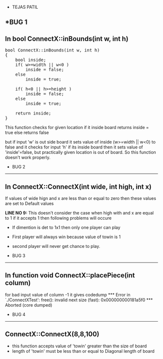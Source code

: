 


- TEJAS PATIL

*BUG 1
---------------------
## In bool ConnectX::inBounds(int w, int h)
<pre>
bool ConnectX::inBounds(int w, int h)
{
	bool inside;
	if( w>=width || w<0 )  
		inside = false;
	else                          	   
		inside = true;
 
	if( h<0 || h>=height )                      
		inside = false;
	else                           
		inside = true;

	return inside;
}
</pre>
This function checks for given location
if it inside board returns inside = true else returns false

but if input 'w' is out side board it sets value of inside (w>=width || w<0) to false and it
checks for input 'h' if its inside board then it sets value of 'inside'=false, but practically
given location is out of board. So this function doesn't work properly.



- BUG 2
-------------------

## In ConnectX::ConnectX(int wide, int high, int x)

If values of wide hign and x are less than or equal to zero then
these values are set to Default values

**LINE NO 9:**
This doesn't consider the case when high with and x are equal to 1
if it accepts 1 then following problems will occure

- If dimention is det to 1x1 then  only one player can play
- First player will always win because value of towin is 1
- second player will never get chance to play.



- BUG 3
--------------------
## In function  void ConnectX::placePiece(int column)

for bad input value of column -1 it gives codedump
*** Error in `./ConnectXTest': free(): invalid next size (fast): 0x000000000181a5f0 ***
Aborted (core dumped)



- BUG 4
----------------------
## ConnectX::ConnectX(8,8,100)

- this function accepts value of 'towin' greater than the size of board
- length of 'towin'  must be less than or equal to Diagonal length of board
